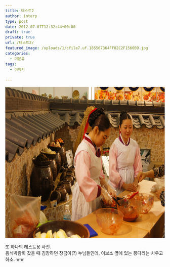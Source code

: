 ```yaml
---
title: 테스트2
author: interp
type: post
date: 2012-07-07T12:32:44+00:00
draft: true
private: true
url: /테스트2/
featured_image: /uploads/1/cfile7.uf.185567364FF82C2F1560B9.jpg
categories:
  - 미분류
tags:
  - 이미지

---
```

<img src="/uploads/1/cfile7.uf.185567364FF82C2F1560B9.jpg" class="aligncenter" width="720" height="478" filename="DSC00828.jpg" filemime="image/jpeg" style="text-align: center; " />

또 하나의 테스트용 사진.  
음식박람회 갔을 때 김장하던 장금이(?) 누님들인데, 이보소 옆에 있는 봉다리는 치우고 하소. ㅠㅠ